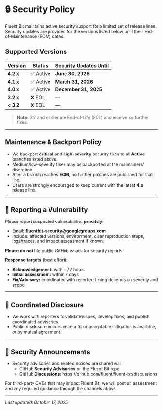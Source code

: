 # 🔒 Security Policy

Fluent Bit maintains active security support for a limited set of release lines. Security updates are provided for the versions listed below until their End-of-Maintenance (EOM) dates.

## Supported Versions

| Version   | Status     | Security Updates Until |
|-----------|------------|------------------------|
| **4.2.x** | ✅ Active  | **June 30, 2026**      |
| **4.1.x** | ✅ Active  | **March 31, 2026**     |
| **4.0.x** | ✅ Active  | **December 31, 2025**  |
| **3.2.x** | ❌ EOL     | —                      |
| **< 3.2** | ❌ EOL     | —                      |

> **Note:** 3.2 and earlier are End-of-Life (EOL) and receive no further fixes.

---

## Maintenance & Backport Policy

- We backport **critical** and **high-severity** security fixes to all **Active** branches listed above.
- Medium/low-severity fixes may be backported at the maintainers’ discretion.
- After a branch reaches **EOM**, no further patches are published for that line.
- Users are strongly encouraged to keep current with the latest **4.x** release line.

---

## 📣 Reporting a Vulnerability

Please report suspected vulnerabilities **privately**:

- Email: **fluentbit-security@googlegroups.com**
- Include: affected versions, environment, clear reproduction steps, logs/traces, and impact assessment if known.

**Please do not** file public GitHub issues for security reports.

**Response targets** (best effort):
- **Acknowledgement:** within 72 hours
- **Initial assessment:** within 7 days
- **Fix/Advisory:** coordinated with reporter; timing depends on severity and scope

---

## 🔐 Coordinated Disclosure

- We work with reporters to validate issues, develop fixes, and publish coordinated advisories.
- Public disclosure occurs once a fix or acceptable mitigation is available, or by mutual agreement.

---

## 📢 Security Announcements

- Security advisories and related notices are shared via:
  - GitHub **Security Advisories** on the Fluent Bit repo
  - GitHub **Discussions**: <https://github.com/fluent/fluent-bit/discussions>

For third-party CVEs that may impact Fluent Bit, we will post an assessment and any required guidance through the channels above.

---

_Last updated: October 17, 2025_